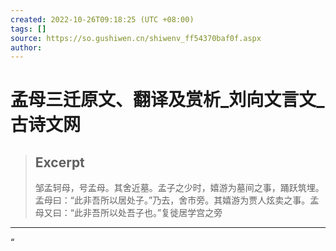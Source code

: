 ```yaml
---
created: 2022-10-26T09:18:25 (UTC +08:00)
tags: []
source: https://so.gushiwen.cn/shiwenv_ff54370baf0f.aspx
author: 
---
```


# 孟母三迁原文、翻译及赏析_刘向文言文_古诗文网

> ## Excerpt
> 邹孟轲母，号孟母。其舍近墓。孟子之少时，嬉游为墓间之事，踊跃筑埋。孟母曰：“此非吾所以居处子。”乃去，舍市旁。其嬉游为贾人炫卖之事。孟母又曰：“此非吾所以处吾子也。”复徙居学宫之旁

---
“
